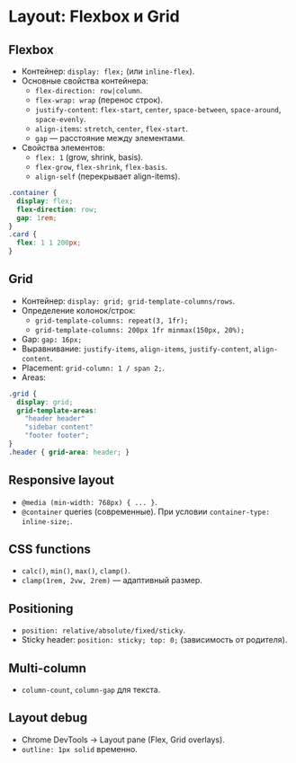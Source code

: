 # Layout: Flexbox и Grid

## Flexbox
- Контейнер: `display: flex;` (или `inline-flex`).
- Основные свойства контейнера:
  - `flex-direction: row|column`.
  - `flex-wrap: wrap` (перенос строк).
  - `justify-content`: `flex-start`, `center`, `space-between`, `space-around`, `space-evenly`.
  - `align-items`: `stretch`, `center`, `flex-start`.
  - `gap` — расстояние между элементами.
- Свойства элементов:
  - `flex: 1` (grow, shrink, basis).
  - `flex-grow`, `flex-shrink`, `flex-basis`.
  - `align-self` (перекрывает align-items).

```css
.container {
  display: flex;
  flex-direction: row;
  gap: 1rem;
}
.card {
  flex: 1 1 200px;
}
```

## Grid
- Контейнер: `display: grid; grid-template-columns/rows`.
- Определение колонок/строк:
  - `grid-template-columns: repeat(3, 1fr);`
  - `grid-template-columns: 200px 1fr minmax(150px, 20%);`
- Gap: `gap: 16px;`
- Выравнивание: `justify-items`, `align-items`, `justify-content`, `align-content`.
- Placement: `grid-column: 1 / span 2;`.
- Areas:
```css
.grid {
  display: grid;
  grid-template-areas:
    "header header"
    "sidebar content"
    "footer footer";
}
.header { grid-area: header; }
```

## Responsive layout
- `@media (min-width: 768px) { ... }`.
- `@container` queries (современные). При условии `container-type: inline-size;`.

## CSS functions
- `calc()`, `min()`, `max()`, `clamp()`.
- `clamp(1rem, 2vw, 2rem)` — адаптивный размер.

## Positioning
- `position: relative/absolute/fixed/sticky`.
- Sticky header: `position: sticky; top: 0;` (зависимость от родителя).

## Multi-column
- `column-count`, `column-gap` для текcта.

## Layout debug
- Chrome DevTools → Layout pane (Flex, Grid overlays).
- `outline: 1px solid` временно.

